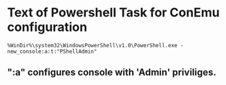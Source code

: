# Text of Powershell Task for ConEmu configuration
```
%WinDir%\system32\WindowsPowerShell\v1.0\PowerShell.exe -new_console:a:t:"PShellAdmin"
```

## ":a" configures console with 'Admin' priviliges. 
